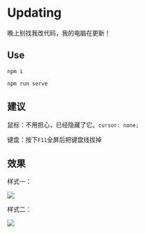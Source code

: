 # Updating

晚上别找我改代码，我的电脑在更新！

## Use

```
npm i

npm run serve
```

## 建议

鼠标：不用担心，已经隐藏了它。`cursor: none;`

键盘：按下`F11`全屏后把键盘线拔掉

## 效果

样式一：

![](https://github.com/Haiwar/updating/blob/main/img/1.png?raw=true)

样式二：

![](https://github.com/Haiwar/updating/blob/main/img/2.png?raw=true)
